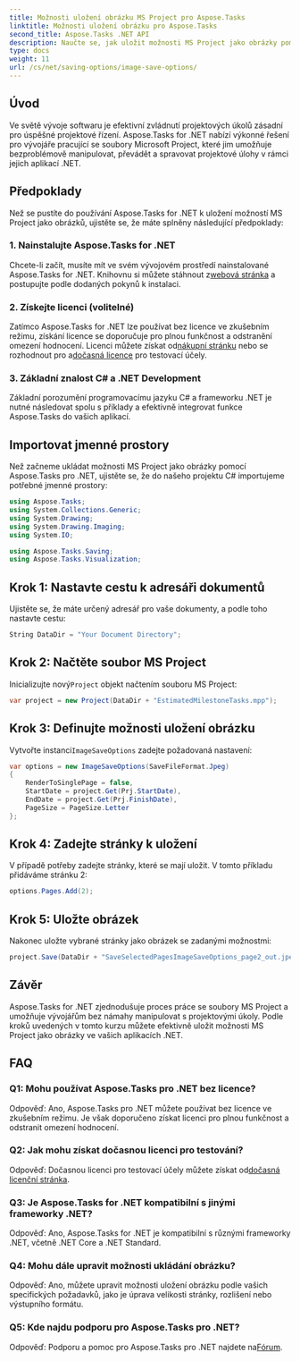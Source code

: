 ```yaml
---
title: Možnosti uložení obrázku MS Project pro Aspose.Tasks
linktitle: Možnosti uložení obrázku pro Aspose.Tasks
second_title: Aspose.Tasks .NET API
description: Naučte se, jak uložit možnosti MS Project jako obrázky pomocí Aspose.Tasks pro .NET. Postupujte podle našeho podrobného průvodce pro bezproblémovou integraci.
type: docs
weight: 11
url: /cs/net/saving-options/image-save-options/
---
```


## Úvod
Ve světě vývoje softwaru je efektivní zvládnutí projektových úkolů zásadní pro úspěšné projektové řízení. Aspose.Tasks for .NET nabízí výkonné řešení pro vývojáře pracující se soubory Microsoft Project, které jim umožňuje bezproblémově manipulovat, převádět a spravovat projektové úlohy v rámci jejich aplikací .NET.
## Předpoklady
Než se pustíte do používání Aspose.Tasks for .NET k uložení možností MS Project jako obrázků, ujistěte se, že máte splněny následující předpoklady:
### 1. Nainstalujte Aspose.Tasks for .NET
Chcete-li začít, musíte mít ve svém vývojovém prostředí nainstalované Aspose.Tasks for .NET. Knihovnu si můžete stáhnout z[webová stránka](https://releases.aspose.com/tasks/net/) a postupujte podle dodaných pokynů k instalaci.
### 2. Získejte licenci (volitelné)
 Zatímco Aspose.Tasks for .NET lze používat bez licence ve zkušebním režimu, získání licence se doporučuje pro plnou funkčnost a odstranění omezení hodnocení. Licenci můžete získat od[nákupní stránku](https://purchase.aspose.com/buy) nebo se rozhodnout pro a[dočasná licence](https://purchase.aspose.com/temporary-license/) pro testovací účely.
### 3. Základní znalost C# a .NET Development
Základní porozumění programovacímu jazyku C# a frameworku .NET je nutné následovat spolu s příklady a efektivně integrovat funkce Aspose.Tasks do vašich aplikací.
## Importovat jmenné prostory
Než začneme ukládat možnosti MS Project jako obrázky pomocí Aspose.Tasks pro .NET, ujistěte se, že do našeho projektu C# importujeme potřebné jmenné prostory:
```csharp
using Aspose.Tasks;
using System.Collections.Generic;
using System.Drawing;
using System.Drawing.Imaging;
using System.IO;

using Aspose.Tasks.Saving;
using Aspose.Tasks.Visualization;
```

## Krok 1: Nastavte cestu k adresáři dokumentů
Ujistěte se, že máte určený adresář pro vaše dokumenty, a podle toho nastavte cestu:
```csharp
String DataDir = "Your Document Directory";
```
## Krok 2: Načtěte soubor MS Project
 Inicializujte nový`Project` objekt načtením souboru MS Project:
```csharp
var project = new Project(DataDir + "EstimatedMilestoneTasks.mpp");
```
## Krok 3: Definujte možnosti uložení obrázku
 Vytvořte instanci`ImageSaveOptions` zadejte požadovaná nastavení:
```csharp
var options = new ImageSaveOptions(SaveFileFormat.Jpeg)
{
    RenderToSinglePage = false,
    StartDate = project.Get(Prj.StartDate),
    EndDate = project.Get(Prj.FinishDate),
    PageSize = PageSize.Letter
};
```
## Krok 4: Zadejte stránky k uložení
V případě potřeby zadejte stránky, které se mají uložit. V tomto příkladu přidáváme stránku 2:
```csharp
options.Pages.Add(2);
```
## Krok 5: Uložte obrázek
Nakonec uložte vybrané stránky jako obrázek se zadanými možnostmi:
```csharp
project.Save(DataDir + "SaveSelectedPagesImageSaveOptions_page2_out.jpeg", options);
```

## Závěr
Aspose.Tasks for .NET zjednodušuje proces práce se soubory MS Project a umožňuje vývojářům bez námahy manipulovat s projektovými úkoly. Podle kroků uvedených v tomto kurzu můžete efektivně uložit možnosti MS Project jako obrázky ve vašich aplikacích .NET.
## FAQ
### Q1: Mohu používat Aspose.Tasks pro .NET bez licence?
Odpověď: Ano, Aspose.Tasks pro .NET můžete používat bez licence ve zkušebním režimu. Je však doporučeno získat licenci pro plnou funkčnost a odstranit omezení hodnocení.
### Q2: Jak mohu získat dočasnou licenci pro testování?
 Odpověď: Dočasnou licenci pro testovací účely můžete získat od[dočasná licenční stránka](https://purchase.aspose.com/temporary-license/).
### Q3: Je Aspose.Tasks for .NET kompatibilní s jinými frameworky .NET?
Odpověď: Ano, Aspose.Tasks for .NET je kompatibilní s různými frameworky .NET, včetně .NET Core a .NET Standard.
### Q4: Mohu dále upravit možnosti ukládání obrázku?
Odpověď: Ano, můžete upravit možnosti uložení obrázku podle vašich specifických požadavků, jako je úprava velikosti stránky, rozlišení nebo výstupního formátu.
### Q5: Kde najdu podporu pro Aspose.Tasks pro .NET?
 Odpověď: Podporu a pomoc pro Aspose.Tasks pro .NET najdete na[Fórum](https://forum.aspose.com/c/tasks/15).